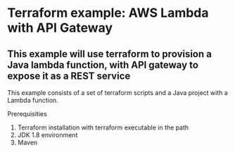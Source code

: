 # Terraform example: AWS Lambda with API Gateway

## This example will use terraform to provision a Java lambda function, with API gateway to expose it as a REST service

This example consists of a set of terraform scripts and a Java project with a Lambda function.

Prerequisities
1. Terraform installation with terraform executable in the path
1. JDK 1.8 environment
1. Maven
